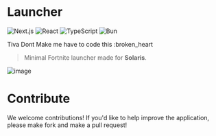 # Launcher

![Next.js](https://img.shields.io/badge/Next.js-000000?style=for-the-badge&logo=nextdotjs&logoColor=white)
![React](https://img.shields.io/badge/React-61DAFB?style=for-the-badge&logo=react&logoColor=black)
![TypeScript](https://img.shields.io/badge/TypeScript-007ACC?style=for-the-badge&logo=typescript&logoColor=white)
![Bun](https://img.shields.io/badge/Bun-2C8EBB?style=for-the-badge&logo=bun&logoColor=white)

Tiva Dont Make me have to code this :broken_heart

> Minimal Fortnite launcher made for **Solaris**.

![image](https://github.com/user-attachments/assets/90bee149-8926-4746-b21e-258e6a4915c0)

# Contribute

We welcome contributions! If you'd like to help improve the application, please make fork and make a pull request!
